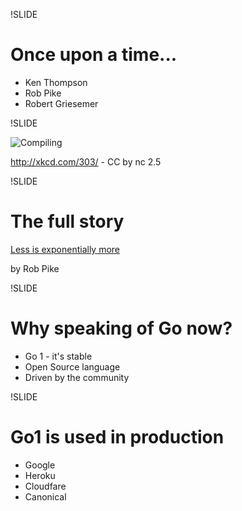 !SLIDE
# Once upon a time...

* Ken Thompson
* Rob Pike
* Robert Griesemer

!SLIDE

![Compiling](compiling.png)

http://xkcd.com/303/ - CC by nc 2.5

!SLIDE
# The full story

[Less is exponentially more](http://commandcenter.blogspot.fr/2012/06/less-is-exponentially-more.html)

by Rob Pike

!SLIDE
# Why speaking of Go now?

* Go 1 - it's stable
* Open Source language
* Driven by the community

!SLIDE
# Go1 is used in production

* Google
* Heroku
* Cloudfare
* Canonical
